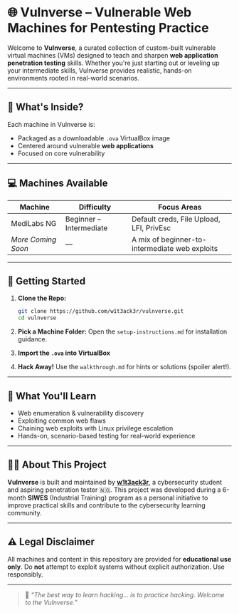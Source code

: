 # 🌐 Vulnverse – Vulnerable Web Machines for Pentesting Practice

Welcome to **Vulnverse**, a curated collection of custom-built vulnerable virtual machines (VMs) designed to teach and sharpen **web application penetration testing** skills. Whether you're just starting out or leveling up your intermediate skills, Vulnverse provides realistic, hands-on environments rooted in real-world scenarios.

---

## 🔎 What's Inside?

Each machine in Vulnverse is:

* Packaged as a downloadable `.ova` VirtualBox image
* Centered around vulnerable **web applications**
* Focused on core vulnerability

---

## 💻 Machines Available

| Machine            | Difficulty              | Focus Areas                                    |
| ------------------ | ----------------------- | ---------------------------------------------- |
| MediLabs NG        | Beginner – Intermediate | Default creds, File Upload, LFI, PrivEsc       |
| *More Coming Soon* | —                       | A mix of beginner-to-intermediate web exploits |

---

## 🚀 Getting Started

1. **Clone the Repo:**

   ```bash
   git clone https://github.com/w1t3ack3r/vulnverse.git
   cd vulnverse
   ```

2. **Pick a Machine Folder:**
   Open the `setup-instructions.md` for installation guidance.

3. **Import the `.ova` into VirtualBox**

4. **Hack Away!**
   Use the `walkthrough.md` for hints or solutions (spoiler alert!).

---

## 🧠 What You'll Learn

* Web enumeration & vulnerability discovery
* Exploiting common web flaws
* Chaining web exploits with Linux privilege escalation
* Hands-on, scenario-based testing for real-world experience

---

## 👨‍💻 About This Project

**Vulnverse** is built and maintained by **[w1t3ack3r](https://github.com/w1t3ack3r)**, a cybersecurity student and aspiring penetration tester 🇳🇬.
This project was developed during a 6-month **SIWES** (Industrial Training) program as a personal initiative to improve practical skills and contribute to the cybersecurity learning community.

---

## ⚠️ Legal Disclaimer

All machines and content in this repository are provided for **educational use only**. Do **not** attempt to exploit systems without explicit authorization. Use responsibly.

---

> 🧩 *“The best way to learn hacking… is to practice hacking. Welcome to the Vulnverse.”*

